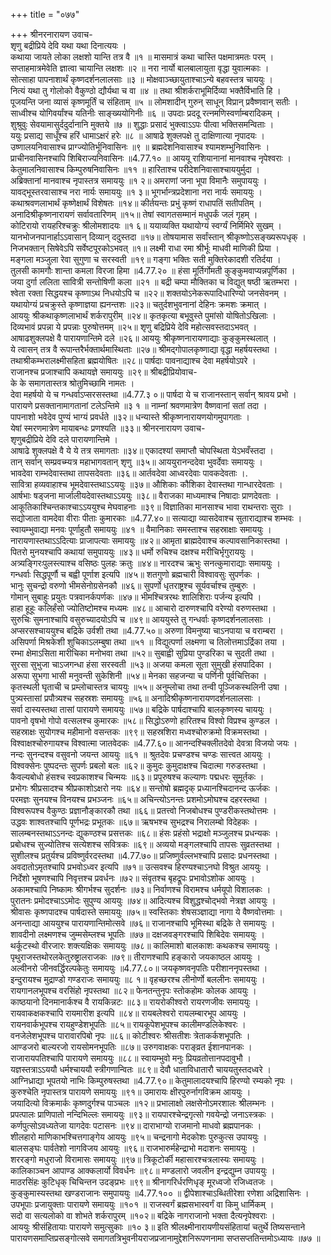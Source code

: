 +++
title = "०७७"

+++
श्रीनरनारायण उवाच-  
शृणु बद्रीप्रिये देवि यथा यथा दिनात्ययः ।  
कथाया जायते लोका लक्षशो यान्ति तत्र वै ॥१ ॥
मासमात्रं कथा चास्ति पक्षमात्रमतः परम् ।  
सप्ताहमात्रमेवेति ज्ञात्वा चायान्ति लक्षशः ॥२ ॥
नरा नार्यो बालबालायुता वृद्धा युवात्मकाः ।  
सोत्साहा पापनाशार्थं कृष्णदर्शनलालसाः ॥३ ॥
मोक्षवाञ्च्छायुताश्चाऽन्ये बहवस्तत्र चाययुः ।  
नित्यं यथा तु गोलोको वैकुण्ठो द्यौर्यथा च वा ॥४ ॥
तथा श्रीशर्कराभूमिर्दिव्या भक्तैर्विभाति हि ।  
पूजयन्ति जना व्यासं कृष्णमूर्तिं च संहिताम् ॥५ ॥
लोमशादीन् गुरुन् साधून् विप्रान् प्रवैष्णवान् सतीः ।  
साध्वीश्च योगिवर्यांश्च यतिनीः साङ्ख्ययोगिनीः ॥६ ॥
उपदाः प्रददू रत्नमणिस्वर्णाम्बरादिकम् ।  
शुश्रुवुः सेवयामासुर्ददुर्दानानि मुक्तये ॥७ ॥
शुद्धाः प्रसादं भुक्त्वाऽऽपः पीत्वा भक्तिसमन्विताः ।  
ययुः प्रसाद्य साधूँश्च हरिं धामाऽक्षरं हरेः ॥८ ॥
आषाढे शुक्लपक्षे तु दाक्षिणात्या नृपादयः ।  
उष्णालयनिवासाश्च प्राग्ज्योतिर्भूनिवासिनः ॥९ ॥
ब्रह्मदेशनिवासाश्च श्यामशम्भुनिवासिनः ।  
प्राचीनवासिनश्चापि शिबिराज्यनिवासिनः ॥4.77.१० ॥
आययू राशियानानां मानवाश्च नृपेश्वराः ।  
केतुमालनिवासाश्च किम्पुरुषनिवासिनः ॥११ ॥
हारिताश्च परीदेशनिवासाश्चाययुर्मुदा ।  
अब्रिक्तानां मानवाश्च नृपास्तत्र समाययुः ॥१ २॥
अमराणां जना भूपा विमानैः समुपाययुः ।  
यावद्भूस्तरवासाश्च नरा नार्यः समाययुः ॥१ ३॥
भूगर्भान्त्रप्रदेशाना नरा नार्यः समाययुः ।  
कथाश्रवणलाभार्थं कृष्णेक्षार्थं विशेषतः ॥१४॥
कीर्तयन्तः प्रभुं कृष्णं राधापतिं सतीपतिम् ।  
अनादिश्रीकृष्णनारायणं सर्वावतारिणम् ॥१५॥
तेषां स्वागतसम्मानं मधुपर्कं जलं गृहम् ।  
कोटिरायो रायहरिश्चक्रुः श्रीलोमशादयः ॥१ ६॥
ययाव्यक्ति यथायोग्यं स्वर्ग्यं निर्मिमिरे सुखम् ।  
यानभोजनपानार्हाऽऽवासान् दिव्यान् ददुस्तदा ॥१७॥
तोषयामास सर्वांस्तान् श्रीकृष्णोऽसङ्ख्यरूपधृक् ।  
निजभक्तान् सिषेवेऽपि सर्वेष्टपूरकोऽभवत् ॥१॥
लक्ष्मी राधा रमा श्रीर्भूः माधवी माणिकी प्रिया ।  
मङ्गला मञ्जुला रेवा सुगुणा च सरस्वती ॥१९॥
गङ्गा भक्तिः सती मुक्तिरेकादशी रतिर्दया ।  
तुलसी कामगौः शान्ता कमला विरजा हिमा ॥4.77.२० ॥
हंसा मूर्तिर्गोमती कुङ्कुमवाप्यन्नपूर्णिका ।  
जया दुर्गा ललिता सावित्री सन्तोषिणी कला ॥२१ ॥
बद्री चम्पा मौक्तिका च विद्युत् षष्ठी ऋतम्भरा ।  
श्वेता रक्ता सिद्धयश्च कृष्णाऽथ निधयोऽपि च ॥२२॥
शक्तयोऽनेकरूपादिधारिण्यो जनसेवनम् ।  
यथायोग्यं प्रचक्रुस्ते कृष्णाज्ञया ह्यनन्तशः ॥२३॥
चतुर्दशभुवनानां देहिनः क्रमशः क्रमात् ।  
आययुः श्रीकथाकृष्णलाभार्थं शर्करापुरीम् ॥२४॥
कृतकृत्या बभूवुस्ते पुमांसो योषितोऽखिलाः ।  
दिव्यभावं प्रपन्ना ये प्रपन्नाः पुरुषोत्तमम् ॥२५॥
शृणु बद्रिप्रिये देवि महोत्सवस्तदाऽभवत् ।  
आषाढशुक्लपक्षे वै पारायणान्तिमे दले ॥२६॥
आययुः श्रीकृष्णनारायणाद्याः कुङ्कुमस्थलात् ।  
ये त्वासन् तत्र वै रूपान्तरैर्भक्तार्थमास्थिताः ॥२७॥
श्रीमद्गोपालकृष्णाद्या वृद्धा महर्षयस्तथा ।  
तथाश्रीकम्भरालक्ष्मीसहिता ब्रह्मयोषितः ॥२८॥
पार्षदाः पावनाद्याश्च देवा महर्षयोऽपरे ।  
राजानश्च प्रजाश्चापि कथायज्ञे समाययुः ॥२९॥
श्रीबद्रीप्रियोवाच-  
के के समागतास्तत्र श्रोतुमिच्छामि नामतः ।  
देवा महर्षयो ये च गन्धर्वाऽप्सरसस्तथा ॥4.77.३ ०॥
पार्षदा ये च राजानस्तान् सर्वान् श्रावय प्रभो ।  
पारायणे प्रसक्तानामागतानां टलेऽन्तिमे ॥३ १ ॥
नाम्नां श्रवणमात्रेण वैष्णवानां सतां तदा ।  
पापनाशो भवेदेव पुण्यं भाग्यं प्रवर्धते ॥३२॥
धन्यास्ते श्रीकृष्णनारायणयोगमुपागताः ।  
येषां स्मरणमात्रेण मायाबन्धः प्रणश्यति ॥३३॥
श्रीनरनारायण उवाच-  
शृणुबद्रीप्रिये देवि दले पारायणान्तिमे ।  
आषाढे शुक्लपक्षे वै ये ये तत्र समागताः ॥३४॥
एकादश्यां समाप्तौ चोपस्थिता येऽभवँस्तदा ।  
तान् सर्वान् सम्प्रवच्म्यत्र महाभागवतान् शृणु ॥३५॥
आययुरानन्ददेवा भुवर्देवाः समाययुः ।  
भावदेवा राम्भदेवास्तथा तापसदेवताः ॥३६॥
आर्तवदेवा आध्वरदेवाः पावकदेवताः ।.  
सावित्रा हव्यवाहाश्च भूमदेवास्तथाऽऽययुः ॥३७॥
औशिकाः कौशिका देवास्तथा गान्धारदेवताः ।  
आर्षभाः षड्जना मार्जालीयदेवास्तथाऽऽययुः ॥३८॥
वैराजका माध्यमाश्च निषादाः प्राणदेवताः ।  
आकूतिकाश्चिन्तकाश्चाऽऽययुश्च मेघवाहनाः ॥३९॥
विज्ञातिका मानसाश्च भावा राथन्तराः सुराः ।  
सद्योजाता वामदेवा वीराः पीताः कुमारकाः ॥4.77.४०॥
सत्याद्या व्यासदेवाश्च सुताराद्याश्च शम्भवः ।  
स्वायम्भुवाद्या मनवः पूर्णाहुतौ समाययुः ॥४१ ॥
वैमानिकाः समस्ताश्च सहस्राक्षाः समाययुः ।  
नारायणास्तथाऽऽदित्याः प्राजापत्याः समाययुः ॥४२॥
आमृता ब्राह्मदेवाश्च कल्पावसानिकास्तथा ।  
पितरो मुनयश्चापि कथायां समुपाययुः ॥४३॥
धर्मो रुचिश्च दक्षश्च मरीचिर्भृगुराययुः ।  
अत्र्यङ्गिरःपुलस्त्याश्च वसिष्ठः पुलहः क्रतुः ॥४४॥
नारदश्च ऋभुः सनत्कुमाराद्याः समाययुः ।  
गन्धर्वाः सिद्धपूर्णौ च बह्वी पूर्णाश इत्यपि ॥४५॥
शतगुणो ब्रह्मचारी विश्वावसुः सुपर्णकः ।  
भानुः सुचन्द्रो वरुणो भीमसेनोग्रसेनकौ ॥४६॥
सुपर्णो धृतराष्ट्रश्च सूर्यवर्चाश्च तुम्बुरुः ।  
गोमान् सुबाहुः प्रयुतः पत्रवानर्कपर्णकः ॥४७॥
भीमश्चित्ररथः शालिशिराः पर्जन्य इत्यपि ।  
हाहा हूहूः कलिर्हंसो ज्योतिष्टोमश्च मध्यमः ॥४८॥
आचारो दारुणश्चापि वरेण्यो वरुणस्तथा ।  
सुरुचिः सुमनाश्चापि वसुरुच्यादयोऽपि च ॥४९॥
आययुस्ते तु गन्धर्वाः कृष्णदर्शनलालसाः ।  
अप्सरसश्चाययुश्च बद्रिके उर्वशी तथा ॥4.77.५०॥
अरुणा विमनुष्या चाऽनपाया च वराम्बरा ।  
असिपर्णा मिश्रकेशी शुचिकाऽलम्बुषा तथा ॥५१ ॥
विद्युत्पर्णा लक्ष्मणा च तिलोत्तमाऽर्द्रिका तया ।  
रम्भा क्षेमाऽसिता मारीचिका मनोभवा तथा ॥५२॥
सुबाह्वी सुप्रिया पुण्डरिका च सुदती तथा ।  
सुरसा सुभुजा चाऽजगन्धा हंसा सरस्वती ॥५३॥
अजया कमला सूता सुमुखी हंसपादिका ।  
अरूपा सुभगा भासी मनुवन्ती सुकेशिनी ॥५४॥
मेनका सहजन्या च पर्णिनी पूर्वचित्तिका ।  
कृतस्थली घृताची च प्रम्लोचास्तत्र चाययुः ॥५५॥
अनुम्लोचा तथा तन्वी पूञ्जिकस्थलिनी उषा ।  
पुत्र्यस्तासां प्रपौत्र्यश्च सहस्रशः समाययुः ॥५६॥
अनादिश्रीकृष्णनारायणदर्शनलालसाः ।  
सर्वा दास्यस्तथा तासां पारायणे समाययुः ॥५७॥
बद्रिके पार्षदाश्चापि बालकृष्णस्य चाययुः ।  
पावनो वृषभो गोपो वत्सलश्च कुमारकः ॥५८॥
सिद्धोऽरुणो हारितश्च विश्वो विप्रश्च कुण्डल ।  
सहस्राक्षः सुयोगश्च महीमानो वसन्तकः ॥९९॥
सहस्रशिरा मध्वश्चोरुक्रमो विक्रमस्तथा ।  
विश्वाक्षश्चोरुगायश्च विश्वात्मा जातवेदकः ॥4.77.६०॥
आनन्दश्चिक्लीतदेवो देवत्रा विजयो जयः ।  
नन्दः सुनन्दश्च वसुवनो जयन्त आययुः ॥६१ ॥
श्रुतदेवः प्रचण्डश्च चण्डः सात्त्वत आययुः ।  
विश्वक्सेनः पुष्पदन्तः सुपर्णः प्रबलो बलः ॥६२॥
कुमुदः कुमुदाक्षश्च चिदात्मा गरुडस्तथा ।  
कैवल्यबोधो हंसश्च स्वप्रकाशश्च चिन्मयः ॥६३॥
प्रपूरुषश्च कल्याणः पद्मधरः सूमूर्तकः ।  
प्रभोगः श्रीप्रसादश्च श्रीप्रकाशोऽक्षरो नयः ॥६४॥
सन्तोषो ब्रह्मदृक् प्रध्यानश्चिदानन्द ऊर्जकः ।  
परमज्ञः सुनयश्च विनयश्च प्रभञ्जनः ॥६५॥
अचिन्त्योऽनन्तः प्रशमोऽमोघश्च दहरस्तथा ।  
विश्वरूपश्च वैकुण्ठः प्रज्ञानौङ्कारकौ तथा ॥६६॥
प्रतत्त्वो निजबोधश्च पुण्डरीकस्तथोत्तमः ।  
उद्धवः शाश्वतश्चापि पूर्णभद्रः प्रभूतकः ॥६७॥
ऋषभश्च सुभद्रश्च निरालम्बो विदेहकः ।  
सालम्बनस्तथाऽऽनन्दः द्युकण्ठश्च प्रसत्तकः ॥६८॥
हंसः प्रहंसो भद्राक्षो मञ्जुलश्च प्रधन्यकः ।  
प्रबोधश्च सुज्योतिश्च सत्येशश्च सवित्रकः ॥६९॥
अव्ययो मङ्गलश्चापि तापसः सुव्रतस्तथा ।  
सुशीलश्च प्रतुर्यश्च प्रविष्णुर्वरदस्तथा ॥4.77.७०॥
प्रजिष्णुर्वल्लभश्चापि प्रसादः प्रधनस्तथा ।  
अवदातोऽमृतश्चापि प्रभवोऽध्वर इत्यपि ॥७१॥
उत्सवश्च हिरण्यश्चाऽनघो विश्रुत आययुः ।  
निर्देशो भूषणश्चापि निवृत्तश्च प्रवर्धनः ॥७२॥
संवृतश्च बृहद्रूपः प्रभावोऽशोक आययुः ।  
अकामश्चापि निष्कामः श्रीगर्भश्च सुदर्शनः ॥७३॥
निर्वाणश्च विरामश्च धर्मयूपो विशालकः ।  
पुरातनः प्रमोदश्चाऽऽमोदः सुपुण्य आययुः ॥७४॥
आदित्यश्च विशुद्धश्चोद्भवो नेत्रज्ञ आययुः ।  
श्रीवासः कृष्णपादश्च पार्षदास्ते समाययुः ॥७५॥
स्वस्तिकाः शेषसञ्ज्ञाद्या नागा ये वैष्णवोत्तमाः ।  
अनन्ताद्या आययुश्च पारायणान्तिमोत्सवे ॥७६॥
राजानश्चापि भूमिस्था बद्रिके ते समाययुः ।  
शावदीनो लक्ष्मणश्च जुम्मसेम्लश्च भूपतिः ॥७७॥
दक्षजवङ्गरश्चापि शिबिदेवः समाययुः ।  
थर्कूटस्थो वीरजारः शक्त्यक्षिकः समाययुः ॥७८॥
कालिमाशो बालकाशः कथकश्च समाययुः ।  
पृथुराजस्तथोरलकेतुरुष्ट्रालराजकः ॥७९॥
तीराणश्चापि हङ्कारो जयकाष्ठल आययुः ।  
अल्वीनरो जीनवर्द्धिरल्पकेतुः समाययुः ॥4.77.८०॥
जयकृष्णवनृपतिः परीशाननृपस्तथा ।  
इन्दुरायश्च मुद्राण्डो गण्डराजः समाययुः ॥८ १॥
वृहच्छरश्च लीनोर्णो बललीनः समाययुः ।  
रायगानलभूपश्च वरसिंहो नृपस्तथा ॥८२॥
फेनतन्तुनृपः स्तोकहोमः कोलक आययुः ।  
काष्ठयानो दिनमानार्कश्च वै रायकिन्नटः ॥८३॥
रायरोकीश्वरो रायरणजीवः समाययुः ।  
रायवाकक्षकश्चापि रायमारीश इत्यपि ॥८४॥
रायबलेश्वरो रायलम्बारभूप आययुः ।  
रायनवार्कभूपश्च रायहुण्डेशभूपतिः ॥८५॥
रायकूपेशभूपश्च कालीमण्डलिकेश्वरः ।  
वनजेलेशभूपश्च पारावारपिबो नृपः ॥८६॥
कोटीश्वरः श्रीसतीशः त्रेताकर्कशभूपतिः ।  
आण्डजरो बाल्यरजो रायसोमनभूपतिः ॥८७॥
उरुगवाक्षकः पराङ्व्रत ईशानपानकः ।  
राजारायपतिश्चापि पारायणे समाययुः ॥८८॥
स्वायम्भुवो मनुः प्रियव्रतोत्तानपदावुभौ ।  
यज्ञस्तत्राऽऽययौ धर्मश्चाययौ स्त्रीगणान्वितः ॥८९॥
देवौ धाताविधातारौ चाययतुस्तदध्वरे ।  
आग्निध्राद्या भूपतयो नाभिः किम्पुरुषस्तथा ॥4.77.९०॥
केतुमालादयश्चापि हिरण्यो रम्यको नृपः ।  
कुरुश्चेति नृपास्तत्र पारायणे समाययुः ॥९१॥
उमारायः क्षीरपुरुर्नागविक्रम आययुः ।  
जयादित्यो विक्रमार्कः कृष्णदुर्गश्च पाञ्चलः ॥१२॥
प्रभालाक्षो लक्षसेनोऽमरशालः श्रीलम्भनः ।  
प्रपत्पालः प्राणिपातो नन्दिभिल्लः समाययुः ॥९३॥
रायपारश्चेन्द्रगृत्सो गवयेन्द्रो जनाऽस्त्रकः ।  
कर्णपुत्सोऽवध्यतेजा यागदेवः पटासनः ॥९४॥
दाराभाग्यो राजमानो माधवो ब्रह्मपानकः ।  
शीलहारो माणिकाभश्चित्तगाङ्गेय आययुः ॥९५॥
चन्द्रनागो मेदकोशः पुरुकुत्स उपाययुः ।  
बालसङ्घः पार्वतेशो नागविजय आययुः ॥९६॥
राजभारुर्महेन्द्राभो मदाशनः समाययुः ।  
शररङ्गो मधुराजो विरामासः समाययुः ॥९७॥
त्रिकूटोर्की महासारश्चत्रलास्यः समाययुः ।  
कालिकाञ्चन आपाण्ड आक्कलार्यो विवर्धनः ॥९८॥
मण्डलारो जवलीन इन्द्रद्युम्न उपाययुः ।  
माठरसिंहः कुटिधृक् चिचिन्तन उदङ्प्रभः ॥९९॥
श्रीनागरिर्धरणिधृङ् मूरध्वजो रजिध्वतजः ।  
कुङ्कुमास्यस्तथा खण्डराजानः समुपाययुः ॥4.77.१०० ॥
द्वीपेशाश्चाऽब्धितीरेशा रणेशा अद्रिशासिनः ।  
उपभूपाः प्रजायुक्ताः पारायणे समाययुः ॥१०१ ॥
राजस्वर्गं ब्रह्मसभास्वर्गं वा किमु धार्मिकम् ।  
सदो वा सत्यलोको वा शोभते शर्करापुरम् ॥१०२॥
बद्रिके नागराजानो भक्ता दैत्यनृपेश्वराः ।  
आययुः श्रीसंहितायाः पारायणे समुत्सुकाः ॥१० ३॥
इति श्रीलक्ष्मीनारायणीयसंहितायां चतुर्थे तिष्यसन्ताने पारायणसमाप्तिप्रसङ्गोत्सवे समागतत्रिभुवनीयराजप्रजानामुद्देशनिरूपणनामा सप्तसप्ततिन्तमोऽध्यायः ॥७७ ॥
    
    
